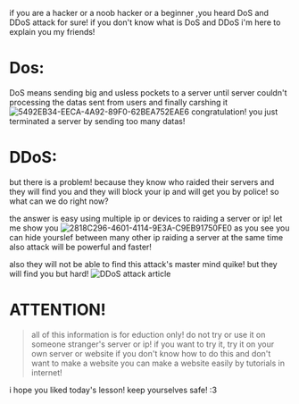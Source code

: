 if you are a hacker or a noob hacker or a beginner ,you heard DoS and DDoS attack for sure!
if you don't know what is DoS and DDoS i'm here to explain you my friends!

# Dos:
DoS means sending big and usless pockets to a server until server couldn't processing the datas sent from users and finally carshing it
![5492EB34-EECA-4A92-89F0-62BEA752EAE6](https://user-images.githubusercontent.com/93829550/147924875-78825889-76a4-4974-8ae2-07f1c08046f4.jpeg)
congratulation! you just terminated a server by sending too many datas!

# DDoS:
but there is a problem!
because they know who raided their servers and they will find you and they will block your ip and will get you by police!
so what can we do right now?

the answer is easy using multiple ip or devices to raiding a server or ip!
let me show you
![2818C296-4601-4114-9E3A-C9EB91750FE0](https://user-images.githubusercontent.com/93829550/147926208-355acbd5-bf84-4fd3-a78e-6e6a9fad963b.jpeg)
as you see you can hide yourslef between many other ip raiding a server at the same time also attack will be powerful and faster!

also they will not be able to find this attack's master mind quike! but they will find you but hard!
![DDoS attack article](https://i.ibb.co/V97T3Lc/E8-E3-CD06-7147-4-A28-B48-F-F0-C4-FFFDA2-C4.jpg)


# ATTENTION!
> all of this information is for eduction only! do not try or use it on someone stranger's server or ip!
if you want to try it, try it on your own server or website if you don't know how to do this and don't want to make a website you can make a website easily by tutorials in internet!

i hope you liked today's lesson!
keep yourselves safe!
:3
